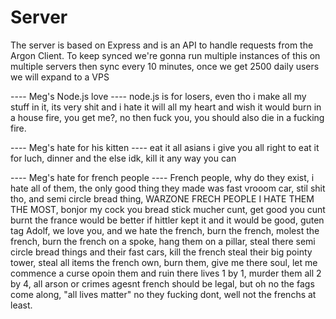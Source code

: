 # Server

The server is based on Express and is an API to handle requests from the Argon Client. To keep synced we're gonna run multiple instances of this on multiple servers then sync every 10 minutes, once we get 2500 daily users we will expand to a VPS


---- Meg's Node.js love ----
node.js is for losers, even tho i make all my stuff in it, its very shit and i hate it will all my heart and wish it would burn in a house fire, you get me?, no then fuck you, you should also die in a fucking fire.


---- Meg's hate for his kitten ----
eat it all asians i give you all right to eat it for luch, dinner and the else idk, kill it any way you can

---- Meg's hate for french people ----
French people, why do they exist, i hate all of them, the only good thing they made was fast vrooom car, stil shit tho, and semi circle bread thing, WARZONE FRECH PEOPLE I HATE THEM THE MOST, bonjor my cock you bread stick mucher cunt, get good you cunt burnt the france would be better if hittler kept it and it would be good, guten tag Adolf, we love you, and we hate the french, burn the french, molest the french, burn the french on a spoke, hang them on a pillar, steal there semi circle bread things and their fast cars, kill the french steal their big pointy tower, steal all items the french own, burn them, give me there soul, let me commence a curse opoin them and ruin there lives 1 by 1, murder them all 2 by 4, all arson or crimes agesnt french should be legal, but oh no the fags come along, "all lives matter" no they fucking dont, well not the frenchs at least. 